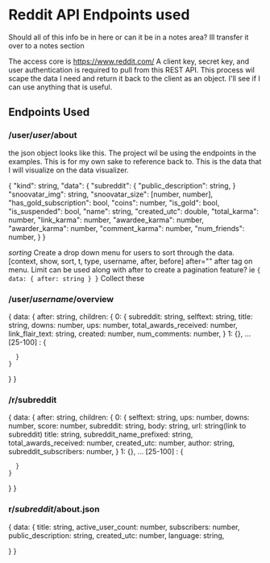 # Reddit API Endpoints used
Should all of this info be in here or can it be in a notes area?
Ill transfer it over to a notes section

The access core is https://www.reddit.com/
A client key, secret key, and user authentication is required to pull from this REST API.
This process wil scape the data I need and return it back to the client as an object. I'll see if I can use anything that is useful.

## Endpoints Used
### /user/*user*/about
the json object looks like this. The project wil be using the endpoints in the examples. This is for my own sake to reference back to. This is the data that I will visualize on the data visualizer.

{
  "kind": string,
  "data": {
    "subreddit": {
      "public_description": string,
    }
    "snoovatar_img": string,
    "snoovatar_size": [number, number],
    "has_gold_subscription": bool,
    "coins": number,
    "is_gold": bool,
    "is_suspended": bool,
    "name": string,
    "created_utc": double,
    "total_karma": number,
    "link_karma": number,
    "awardee_karma": number,
    "awarder_karma": number,
    "comment_karma": number,
    "num_friends": number,
  }
}

*sorting*
Create a drop down menu for users to sort through the data.
[context, show, sort, t, type, username, after, before]
after="" after tag on menu. Limit can be used along with after to create a pagination feature?
ie
`
{
  data: {
    after: string
  }
}
`
Collect these
### /user/*username*/overview
{
  data: {
    after: string,
    children: {
      0: {
        subreddit: string,
        selftext: string,
        title: string,
        downs: number,
        ups: number,
        total_awards_received: number,
        link_flair_text: string,
        created: number,
        num_comments: number,
      }
      1: {},
      ...
      [25-100] : {

      }
    }
  }
}

### /r/subreddit
{
  data: {
    after: string,
    children: {
      0: {
        selftext: string,
        ups: number,
        downs: number,
        score: number,
        subreddit: string,
        body: string,
        url: string(link to subreddit)
        title: string,
        subreddit_name_prefixed: string,
        total_awards_received: number,
        created_utc: number,
        author: string,
        subreddit_subscribers: number,
      }
      1: {},
      ...
      [25-100] : {

      }
    }
  }
}

### r/*subreddit*/about.json
{
  data: {
    title: string,
    active_user_count: number,
    subscribers: number,
    public_description: string,
    created_utc: number,
    language: string,

  }
}